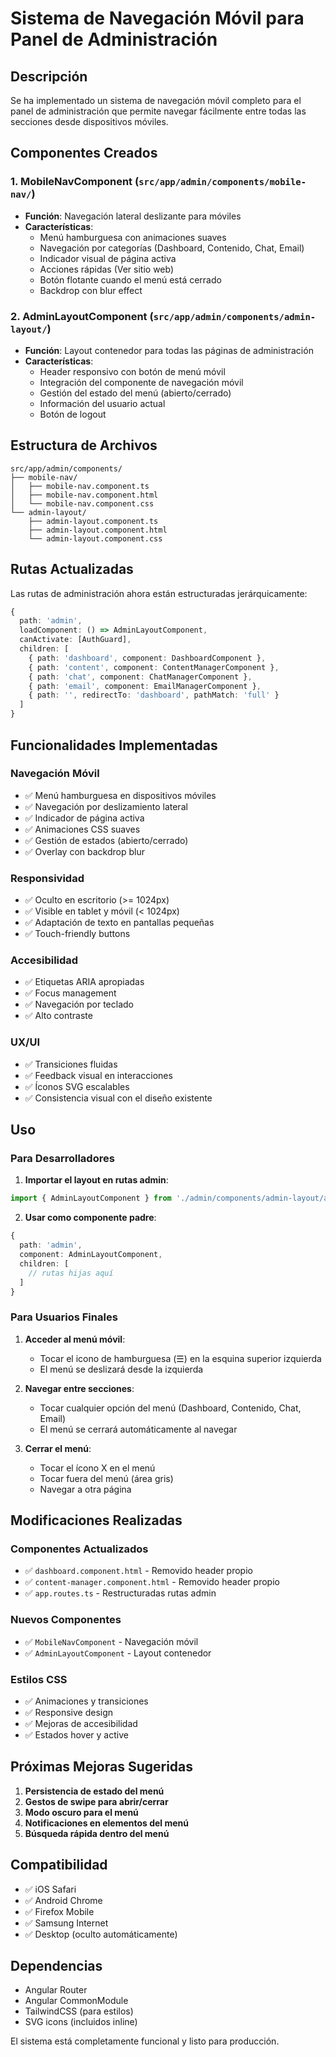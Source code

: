 # Sistema de Navegación Móvil para Panel de Administración

## Descripción

Se ha implementado un sistema de navegación móvil completo para el panel de administración que permite navegar fácilmente entre todas las secciones desde dispositivos móviles.

## Componentes Creados

### 1. MobileNavComponent (`src/app/admin/components/mobile-nav/`)
- **Función**: Navegación lateral deslizante para móviles
- **Características**:
  - Menú hamburguesa con animaciones suaves
  - Navegación por categorías (Dashboard, Contenido, Chat, Email)
  - Indicador visual de página activa
  - Acciones rápidas (Ver sitio web)
  - Botón flotante cuando el menú está cerrado
  - Backdrop con blur effect

### 2. AdminLayoutComponent (`src/app/admin/components/admin-layout/`)
- **Función**: Layout contenedor para todas las páginas de administración
- **Características**:
  - Header responsivo con botón de menú móvil
  - Integración del componente de navegación móvil
  - Gestión del estado del menú (abierto/cerrado)
  - Información del usuario actual
  - Botón de logout

## Estructura de Archivos

```
src/app/admin/components/
├── mobile-nav/
│   ├── mobile-nav.component.ts
│   ├── mobile-nav.component.html
│   └── mobile-nav.component.css
└── admin-layout/
    ├── admin-layout.component.ts
    ├── admin-layout.component.html
    └── admin-layout.component.css
```

## Rutas Actualizadas

Las rutas de administración ahora están estructuradas jerárquicamente:

```typescript
{
  path: 'admin',
  loadComponent: () => AdminLayoutComponent,
  canActivate: [AuthGuard],
  children: [
    { path: 'dashboard', component: DashboardComponent },
    { path: 'content', component: ContentManagerComponent },
    { path: 'chat', component: ChatManagerComponent },
    { path: 'email', component: EmailManagerComponent },
    { path: '', redirectTo: 'dashboard', pathMatch: 'full' }
  ]
}
```

## Funcionalidades Implementadas

### Navegación Móvil
- ✅ Menú hamburguesa en dispositivos móviles
- ✅ Navegación por deslizamiento lateral
- ✅ Indicador de página activa
- ✅ Animaciones CSS suaves
- ✅ Gestión de estados (abierto/cerrado)
- ✅ Overlay con backdrop blur

### Responsividad
- ✅ Oculto en escritorio (>= 1024px)
- ✅ Visible en tablet y móvil (< 1024px)
- ✅ Adaptación de texto en pantallas pequeñas
- ✅ Touch-friendly buttons

### Accesibilidad
- ✅ Etiquetas ARIA apropiadas
- ✅ Focus management
- ✅ Navegación por teclado
- ✅ Alto contraste

### UX/UI
- ✅ Transiciones fluidas
- ✅ Feedback visual en interacciones
- ✅ Íconos SVG escalables
- ✅ Consistencia visual con el diseño existente

## Uso

### Para Desarrolladores

1. **Importar el layout en rutas admin**:
```typescript
import { AdminLayoutComponent } from './admin/components/admin-layout/admin-layout.component';
```

2. **Usar como componente padre**:
```typescript
{
  path: 'admin',
  component: AdminLayoutComponent,
  children: [
    // rutas hijas aquí
  ]
}
```

### Para Usuarios Finales

1. **Acceder al menú móvil**:
   - Tocar el icono de hamburguesa (☰) en la esquina superior izquierda
   - El menú se deslizará desde la izquierda

2. **Navegar entre secciones**:
   - Tocar cualquier opción del menú (Dashboard, Contenido, Chat, Email)
   - El menú se cerrará automáticamente al navegar

3. **Cerrar el menú**:
   - Tocar el ícono X en el menú
   - Tocar fuera del menú (área gris)
   - Navegar a otra página

## Modificaciones Realizadas

### Componentes Actualizados
- ✅ `dashboard.component.html` - Removido header propio
- ✅ `content-manager.component.html` - Removido header propio
- ✅ `app.routes.ts` - Restructuradas rutas admin

### Nuevos Componentes
- ✅ `MobileNavComponent` - Navegación móvil
- ✅ `AdminLayoutComponent` - Layout contenedor

### Estilos CSS
- ✅ Animaciones y transiciones
- ✅ Responsive design
- ✅ Mejoras de accesibilidad
- ✅ Estados hover y active

## Próximas Mejoras Sugeridas

1. **Persistencia de estado del menú**
2. **Gestos de swipe para abrir/cerrar**
3. **Modo oscuro para el menú**
4. **Notificaciones en elementos del menú**
5. **Búsqueda rápida dentro del menú**

## Compatibilidad

- ✅ iOS Safari
- ✅ Android Chrome
- ✅ Firefox Mobile
- ✅ Samsung Internet
- ✅ Desktop (oculto automáticamente)

## Dependencias

- Angular Router
- Angular CommonModule
- TailwindCSS (para estilos)
- SVG icons (incluidos inline)

El sistema está completamente funcional y listo para producción.
